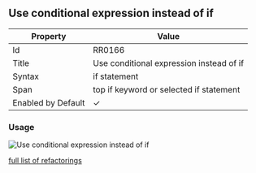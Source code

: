 ## Use conditional expression instead of if

| Property           | Value                                    |
| ------------------ | ---------------------------------------- |
| Id                 | RR0166                                   |
| Title              | Use conditional expression instead of if |
| Syntax             | if statement                             |
| Span               | top if keyword or selected if statement  |
| Enabled by Default | &#x2713;                                 |

### Usage

![Use conditional expression instead of if](../../images/refactorings/UseConditionalExpressionInsteadOfIf.png)

[full list of refactorings](Refactorings.md)